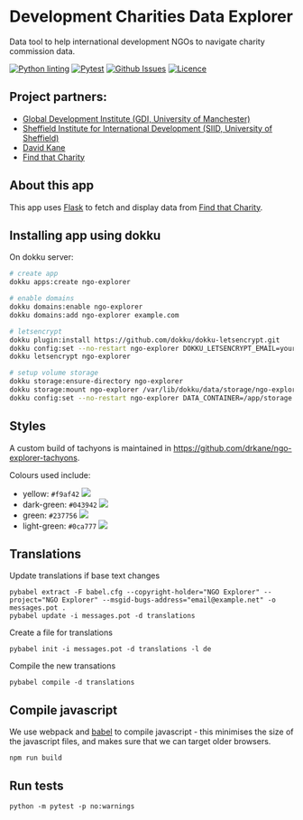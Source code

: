 # Development Charities Data Explorer

Data tool to help international development NGOs to navigate charity commission data.

[![Python linting](https://github.com/drkane/ngo-explorer/actions/workflows/pythonlint.yml/badge.svg)](https://github.com/drkane/ngo-explorer/actions/workflows/pythonlint.yml)
[![Pytest](https://github.com/drkane/ngo-explorer/actions/workflows/pythontest.yml/badge.svg)](https://github.com/drkane/ngo-explorer/actions/workflows/pythontest.yml)
[![Github Issues](https://img.shields.io/github/issues/drkane/ngo-explorer.svg?style=popout&logo=github)](https://github.com/drkane/ngo-explorer/issues)
[![Licence](https://img.shields.io/github/last-commit/drkane/ngo-explorer.svg?style=popout&logo=github)](https://github.com/drkane/ngo-explorer)

## Project partners:

- [Global Development Institute (GDI, University of Manchester)](http://siid.group.shef.ac.uk/)
- [Sheffield Institute for International Development (SIID, University of Sheffield)](https://www.gdi.manchester.ac.uk/)
- [David Kane](https://dkane.net/)
- [Find that Charity](https://findthatcharity.uk/)

## About this app

This app uses [Flask](http://flask.pocoo.org/) to fetch and display data from
[Find that Charity](https://findthatcharity.uk/).

## Installing app using dokku

On dokku server:

```bash
# create app
dokku apps:create ngo-explorer

# enable domains
dokku domains:enable ngo-explorer
dokku domains:add ngo-explorer example.com

# letsencrypt
dokku plugin:install https://github.com/dokku/dokku-letsencrypt.git
dokku config:set --no-restart ngo-explorer DOKKU_LETSENCRYPT_EMAIL=your@email.tld
dokku letsencrypt ngo-explorer

# setup volume storage
dokku storage:ensure-directory ngo-explorer
dokku storage:mount ngo-explorer /var/lib/dokku/data/storage/ngo-explorer:/app/storage
dokku config:set --no-restart ngo-explorer DATA_CONTAINER=/app/storage
```

## Styles

A custom build of tachyons is maintained in <https://github.com/drkane/ngo-explorer-tachyons>.

Colours used include:

- yellow: `#f9af42` ![](https://dummyimage.com/50x20/f9b042/000&text=+)
- dark-green: `#043942` ![](https://dummyimage.com/50x20/043942/000&text=+)
- green: `#237756` ![](https://dummyimage.com/50x20/237756/000&text=+)
- light-green: `#0ca777` ![](https://dummyimage.com/50x20/0ca777/000&text=+)

## Translations

Update translations if base text changes

```
pybabel extract -F babel.cfg --copyright-holder="NGO Explorer" --project="NGO Explorer" --msgid-bugs-address="email@example.net" -o messages.pot .
pybabel update -i messages.pot -d translations
```

Create a file for translations

```
pybabel init -i messages.pot -d translations -l de
```

Compile the new transations

```
pybabel compile -d translations
```

## Compile javascript

We use webpack and [babel](https://babeljs.io/setup#installation) to compile javascript - this
minimises the size of the javascript files, and makes sure that we can target older
browsers.

```
npm run build
```

## Run tests

```
python -m pytest -p no:warnings
```
